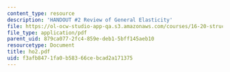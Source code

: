 ```yaml
---
content_type: resource
description: 'HANDOUT #2 Review of General Elasticity'
file: https://ol-ocw-studio-app-qa.s3.amazonaws.com/courses/16-20-structural-mechanics-fall-2002/f3afb8471fa0b58366cebcad2a171375_ho2.pdf
file_type: application/pdf
parent_uid: 879ca077-2fc4-859e-deb1-5bff145aeb10
resourcetype: Document
title: ho2.pdf
uid: f3afb847-1fa0-b583-66ce-bcad2a171375
---
```

